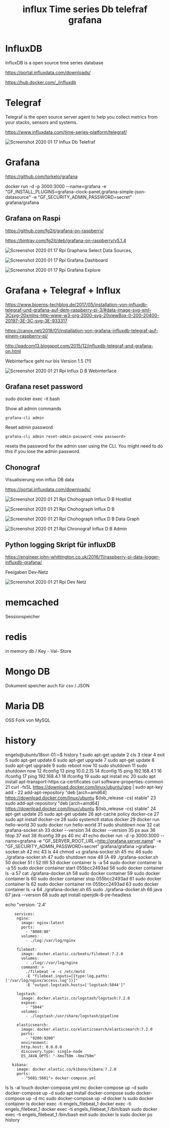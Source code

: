 ﻿---
layout: post
title: influx Time series Db telefraf grafana 
categories: [tools]
tags: [db, ui, graph, data analyse]
--- 

# InfluxDB 

InfluxDB is a open source time series database

<https://portal.influxdata.com/downloads/> 

<https://hub.docker.com/_/influxdb> 

 
# Telegraf 

Telegraf is the open source server agent to help you collect metrics from your stacks, sensors and systems.

https://www.influxdata.com/time-series-platform/telegraf/ 

![Screenshot 2020 01 17 Influx Db Telefraf](/pic/Screenshot-2020-01-17_influx-db-telefraf.png)


# Grafana

https://github.com/torkelo/grafana

docker run -d -p 3000:3000 --name=grafana -e "GF_INSTALL_PLUGINS=grafana-clock-panel,grafana-simple-json-datasource" -e "GF_SECURITY_ADMIN_PASSWORD=secret" grafana/grafana



## Grafana on Raspi 

<https://github.com/fg2it/grafana-on-raspberry/>

<https://bintray.com/fg2it/deb/grafana-on-raspberry/v5.1.4>

![Screenshot 2020 01 17 Rpi Graphana Select Data Sources](/pic/Screenshot-2020-01-17_Rpi_graphana-select-data-sources.png),

![Screenshot 2020 01 17 Rpi Grafana Dashboard](/pic/Screenshot-2020-01-17_Rpi_grafana-dashboard.png)

![Screenshot 2020 01 17 Rpi Grafana Explore](/pic/Screenshot-2020-01-17_Rpi_grafana-explore.png)


# Grafana + Telegraf + Influx 

<https://www.bjoerns-techblog.de/2017/05/installation-von-influxdb-telegraf-und-grafana-auf-dem-raspberry-pi-3/#data-image-svg-xml-3Csvg-20xmlns-http-www-w3-org-2000-svg-20viewBox-0-200-20400-20197-3E-3C-svg-3E-933317> 

<https://canox.net/2018/01/installation-von-grafana-influxdb-telegraf-auf-einem-raspberry-pi/>

<http://padcom13.blogspot.com/2015/12/influxdb-telegraf-and-grafana-on.html>

Webinterface geht nur bis Version 1.5 (?!) 

![Screenshot 2020 01 21 Rpi Influx D B Webinterface](/pic/Screenshot-2020-01-21_Rpi-influxDB-webinterface.png)

## Grafana reset password 

sudo docker exec -it <container> bash 

Show all admin commands

    grafana-cli admin

Reset admin password

    grafana-cli admin reset-admin-password <new password> 

resets the password for the admin user using the CLI. You might need to do this if you lose the admin password.


## Chonograf 

Visualisierung von influx DB data 

<https://portal.influxdata.com/downloads/> 

![Screenshot 2020 01 21 Rpi Chohograph Influx D B Hostlist](/pic/Screenshot-2020-01-21_Rpi_chohograph-influxDB-hostlist.png)

![Screenshot 2020 01 21 Rpi Chohograph Influx D B](/pic/Screenshot-2020-01-21_Rpi_chohograph-influxDB.png)

![Screenshot 2020 01 21 Rpi Chohograph Influx D B Data Graph](/pic/Screenshot-2020-01-21_Rpi_chohograph-influxDB-data-graph.png)

![Screenshot 2020 01 21 Rpi Chronograf Influx D B Admin](/pic/Screenshot-2020-01-21_Rpi-chronograf-influxDB-admin.png)


## Python logging Skript für influxDB

<https://engineer.john-whittington.co.uk/2016/11/raspberry-pi-data-logger-influxdb-grafana/> 

Feeigaben Dev-Netz 

![Screenshot 2020 01 21 Rpi Dev Netz](/pic/Screenshot-2020-01-21_Rpi-DevNetz.png)


# memcached 

Sessionspeicher 

# redis

in memory db / Key - Val- Store 

# Mongo DB 

Dokument speicher auch für csv / JSON 

# Maria DB 

OSS Fork von MySQL 

# history 

engels@ubuntu18svr-01:~$ history
    1  sudo apt-get update
    2  cls
    3  clear
    4  exit
    5  sudo apt-get update
    6  sudo apt-get upgrade
    7  sudo apt-get update
    8  sudo apt-get upgrade
    9  sudo reboot now
   10  sudo shutdown
   11  sudo shutdown now
   12  ifconfig
   13  ping 10.0.2.15
   14  ifconfig
   15  ping 192.168.4.1
   16  ifconfig
   17  ping 192.168.4.1
   18  ifconfig
   19  sudo apt install mc
   20  sudo apt install apt-transport-https ca-certificates curl software-properties-common
   21  curl -fsSL https://download.docker.com/linux/ubuntu/gpg | sudo apt-key add -
   22  add-apt-repository "deb [arch=amd64] https://download.docker.com/linux/ubuntu $(lsb_release -cs) stable"
   23  sudo add-apt-repository "deb [arch=amd64] https://download.docker.com/linux/ubuntu $(lsb_release -cs) stable"
   24  apt-get update
   25  sudo apt-get update
   26  apt-cache policy docker-ce
   27  sudo apt install docker-ce
   28  sudo systemctl status docker
   29  docker run hello-world
   30  sudo docker run hello-world
   31  sudo shutdown now
   32  cat grafana-socker.sh
   33  dcker --version
   34  docker --version
   35  ps aux
   36  htop
   37  exit
   38  ifconfig
   39  ps
   40  mc
   41  echo docker run -d   -p 3000:3000   --name=grafana   -e "GF_SERVER_ROOT_URL=http://grafana.server.name"   -e "GF_SECURITY_ADMIN_PASSWORD=secret"   grafana/grafana >grafana-socker.sh
   42  mc
   43  ls
   44  chmod +x grafana-socker.sh
   45  mc
   46  sudo ./grafana-socker.sh
   47  sudo shutdown now
   48  [A
   49  ./grafana-socker.sh
   50  docker
   51  I
   52  IIIII
   53  docker container ls -a
   54  sudo docker container ls -a
   55  sudo docker container start 055bcc2493ad
   56  sudo docker container ls -a
   57  cat ./grafana-docker.sh
   58  sudo docker container
   59  sudo docker container ls
   60  sudo docker container stop 055bcc2493ad
   61  sudo docker container ls
   62  sudo docker container rm 055bcc2493ad
   63  sudo docker container ls -a
   64  ./grafana-docker.sh
   65  sudo ./grafana-docker.sh
   66  java
   67  java --version
   68  sudo apt install openjdk-8-jre-headless
   
  echo "version: '2.4'
   
        services:
         nginx:
           image: nginx:latest
           ports:
             - "8080:80"
           volumes:
             - ./log:/var/log/nginx
   
         filebeat:
           image: docker.elastic.co/beats/filebeat:7.2.0
           volumes:
             - ./log/:/var/log/nginx
           command: >
             ./filebeat -e -c /etc/motd
             -E "filebeat.inputs=[{type:log,paths:['/var/log/nginx/access.log']}]"
             -E "output.logstash.hosts=['logstash:5044']"
   
         logstash:
           image: docker.elastic.co/logstash/logstash:7.2.0
           expose:
             - "5044"
           volumes:
             - ./logstash:/usr/share/logstash/pipeline
   
         elasticsearch:
           image: docker.elastic.co/elasticsearch/elasticsearch:7.2.0
           ports:
             - "9200:9200"
           environment:
           http.host: 0.0.0.0
           discovery.type: single-node
           ES_JAVA_OPTS: "-Xms750m -Xmx750m"
  
       kibana:
         image: docker.elastic.co/kibana/kibana:7.2.0
         ports:
           - "5601:5601"> docker-compose.yml
   ls
   ls -al
   touch docker-compose.yml
   mc
   docker-compose up -d
   sudo docker-compose up -d
   sudo apt  install docker-compose
   sudo docker-compose up -d
   mc
   sudo docker-compose up -d
    docker ls
    sudo docker container ls
    docker exec -ti  engels_filebeat_1
    docker exec -ti engels_filebeat_1
    docker exec -ti engels_filebeat_1 /bin/bash
    sudo docker exec -ti engels_filebeat_1 /bin/bash
    exit
    sudo docker ls
    sudo docker ps
    history
